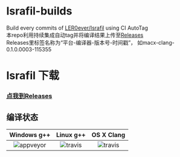 # Israfil-builds
Build every commits of [LER0ever/Israfil](https://github.com/LER0ever/Israfil) using CI AutoTag  
本repo利用持续集成自动tag并将编译结果上传至[Releases](https://github.com/LER0ever/Israfil-builds/releases)  
Releases里标签名称为“平台-编译器-版本号-时间戳”， 如macx-clang-0.1.0.0003-115355  
# Israfil 下载
### [点我到Releases](https://github.com/LER0ever/Israfil-builds/releases)

## 编译状态
| Windows g++ | Linux g++ | OS X Clang |
| :---: | :---: | :---: |
| ![appveyor](https://ci.appveyor.com/api/projects/status/t8ry0hmnriu0ncx1?svg=true)|![travis](https://api.travis-ci.org/LER0ever/Israfil-builds.svg)|![travis](https://api.travis-ci.org/LER0ever/Israfil-builds.svg)|
